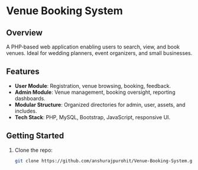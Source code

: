 # Venue Booking System

## Overview
A PHP‑based web application enabling users to search, view, and book venues.
Ideal for wedding planners, event organizers, and small businesses.

## Features
- **User Module**: Registration, venue browsing, booking, feedback.
- **Admin Module**: Venue management, booking oversight, reporting dashboards.
- **Modular Structure**: Organized directories for admin, user, assets, and includes.
- **Tech Stack**: PHP, MySQL, Bootstrap, JavaScript, responsive UI.

## Getting Started
1. Clone the repo:
   ```bash
   git clone https://github.com/anshurajpurohit/Venue-Booking-System.git
